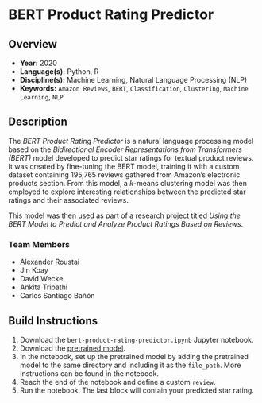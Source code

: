 # BERT Product Rating Predictor

## Overview

* **Year:** 2020
* **Language(s):** Python, R
* **Discipline(s):** Machine Learning, Natural Language Processing (NLP)
* **Keywords:** `Amazon Reviews`, `BERT`, `Classification`, `Clustering`, `Machine Learning`, `NLP`

## Description

The *BERT Product Rating Predictor* is a natural language processing model based on the *Bidirectional Encoder Representations from Transformers (BERT)* model developed to predict star ratings for textual product reviews. It was created by fine-tuning the BERT model, training it with a custom dataset containing 195,765 reviews gathered from Amazon’s electronic products section. From this model, a *k*-means clustering model was then employed to explore interesting relationships between the predicted star ratings and their associated reviews.

This model was then used as part of a research project titled *Using the BERT Model to Predict and Analyze Product Ratings Based on Reviews*.

### Team Members

- Alexander Roustai
- Jin Koay
- David Wecke
- Ankita Tripathi
- Carlos Santiago Bañón

## Build Instructions

1. Download the `bert-product-rating-predictor.ipynb` Jupyter notebook.
2. Download the [pretrained model](https://bit.ly/2VENkSB).
3. In the notebook, set up the pretrained model by adding the pretrained model to the same directory and including it as the `file_path`. More instructions can be found in the notebook.
4. Reach the end of the notebook and define a custom `review`.
5. Run the notebook. The last block will contain your predicted star rating.
